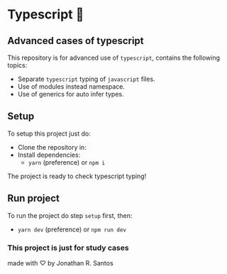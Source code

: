# Typescript 🚀

## Advanced cases of typescript

This repository is for advanced use of `typescript`, contains the following topics:

- Separate `typescript` typing of `javascript` files.
- Use of modules instead namespace.
- Use of generics for auto infer types.

## Setup

To setup this project just do:

- Clone the repository in:
- Install dependencies:
  - `yarn` (preference) or `npm i`

The project is ready to check typescript typing!

## Run project

To run the project do step `setup` first, then:

- `yarn dev` (preference) or `npm run dev`

### This project is just for study cases

made with ♡ by Jonathan R. Santos
